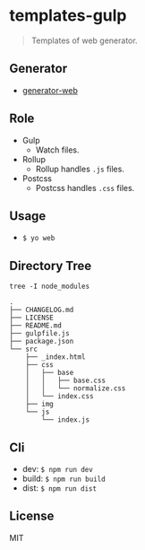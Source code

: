 # templates-gulp
> Templates of web generator.

## Generator

* [generator-web](https://github.com/lixinliang/generator-web)

## Role

* Gulp
    * Watch files.
* Rollup
    * Rollup handles `.js` files.
* Postcss
    * Postcss handles `.css` files.

## Usage

* `$ yo web`

## Directory Tree

`tree -I node_modules`

```
.
├── CHANGELOG.md
├── LICENSE
├── README.md
├── gulpfile.js
├── package.json
└── src
    ├── _index.html
    ├── css
    │   ├── base
    │   │   ├── base.css
    │   │   └── normalize.css
    │   └── index.css
    ├── img
    └── js
        └── index.js
```

## Cli

* dev: `$ npm run dev`
* build: `$ npm run build`
* dist: `$ npm run dist`

## License

MIT

